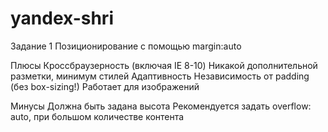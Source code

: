 yandex-shri
===========

Задание 1
Позиционирование с помощью margin:auto

Плюсы
Кроссбраузерность (включая IE 8-10)
Никакой дополнительной разметки, минимум стилей
Адаптивность
Независимость от padding (без box-sizing!)
Работает для изображений

Минусы
Должна быть задана высота
Рекомендуется задать overflow: auto, при большом количестве контента